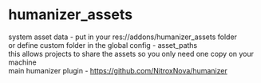 # humanizer_assets
system asset data - put in your res://addons/humanizer_assets folder  
or define custom folder in the global config - asset_paths  
this allows projects to share the assets so you only need one copy on your machine  
main humanizer plugin - https://github.com/NitroxNova/humanizer  
